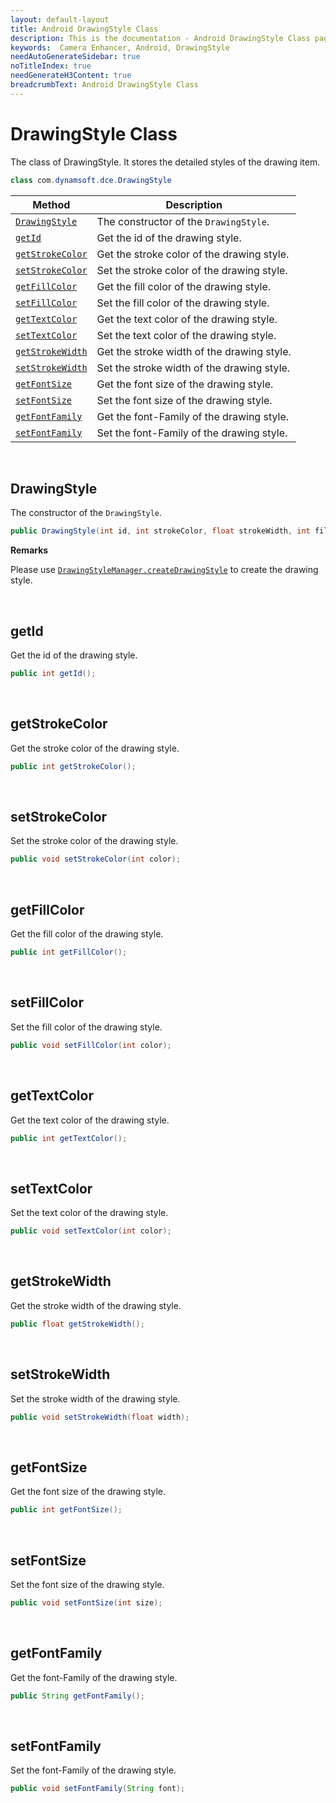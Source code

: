 ```yaml
---
layout: default-layout
title: Android DrawingStyle Class
description: This is the documentation - Android DrawingStyle Class page of Dynamsoft Camera Enhancer.
keywords:  Camera Enhancer, Android, DrawingStyle
needAutoGenerateSidebar: true
noTitleIndex: true
needGenerateH3Content: true
breadcrumbText: Android DrawingStyle Class
---
```


# DrawingStyle Class

The class of DrawingStyle. It stores the detailed styles of the drawing item.

```java
class com.dynamsoft.dce.DrawingStyle 
```

| Method | Description |
| ------ | ----------- |
| [`DrawingStyle`](#drawingstyle) | The constructor of the `DrawingStyle`. |
| [`getId`](#getid) | Get the id of the drawing style. |
| [`getStrokeColor`](#getstrokecolor) | Get the stroke color of the drawing style. |
| [`setStrokeColor`](#setstrokecolor) | Set the stroke color of the drawing style. |
| [`getFillColor`](#getfillcolor) | Get the fill color of the drawing style. |
| [`setFillColor`](#setfillcolor) | Set the fill color of the drawing style. |
| [`getTextColor`](#gettextcolor) | Get the text color of the drawing style. |
| [`setTextColor`](#settextcolor) | Set the text color of the drawing style. |
| [`getStrokeWidth`](#getstrokewidth) | Get the stroke width of the drawing style. |
| [`setStrokeWidth`](#setstrokewidth) | Set the stroke width of the drawing style. |
| [`getFontSize`](#getfontsize) | Get the font size of the drawing style. |
| [`setFontSize`](#setfontsize) | Set the font size of the drawing style. |
| [`getFontFamily`](#getfontfamily) | Get the font-Family of the drawing style. |
| [`setFontFamily`](#setfontfamily) | Set the font-Family of the drawing style. |

&nbsp;

## DrawingStyle

The constructor of the `DrawingStyle`.

```java
public DrawingStyle(int id, int strokeColor, float strokeWidth, int fillColor, int textColor, int fontSize, String fontFamily);
```

**Remarks**

Please use [`DrawingStyleManager.createDrawingStyle`](drawingstylemanager.md#createdrawingstyle) to create the drawing style.

&nbsp;

## getId

Get the id of the drawing style.

```java
public int getId();
```

&nbsp;

## getStrokeColor

Get the stroke color of the drawing style.

```java
public int getStrokeColor();
```

&nbsp;

## setStrokeColor

Set the stroke color of the drawing style.

```java
public void setStrokeColor(int color);
```

&nbsp;

## getFillColor

Get the fill color of the drawing style.

```java
public int getFillColor();
```

&nbsp;

## setFillColor

Set the fill color of the drawing style.

```java
public void setFillColor(int color);
```

&nbsp;

## getTextColor

Get the text color of the drawing style.

```java
public int getTextColor();
```

&nbsp;

## setTextColor

Set the text color of the drawing style.

```java
public void setTextColor(int color);
```

&nbsp;

## getStrokeWidth

Get the stroke width of the drawing style.

```java
public float getStrokeWidth();
```

&nbsp;

## setStrokeWidth

Set the stroke width of the drawing style.

```java
public void setStrokeWidth(float width);
```

&nbsp;

## getFontSize

Get the font size of the drawing style.

```java
public int getFontSize();
```

&nbsp;

## setFontSize

Set the font size of the drawing style.

```java
public void setFontSize(int size);
```

&nbsp;

## getFontFamily

Get the font-Family of the drawing style.

```java
public String getFontFamily();
```

&nbsp;

## setFontFamily

Set the font-Family of the drawing style.

```java
public void setFontFamily(String font);
```
